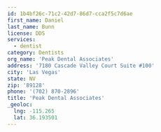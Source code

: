 ```yaml
---
id: 1b4bf26c-71c2-42d7-86d7-cca2f5c7d6ae
first_name: Daniel
last_name: Bunn
license: DDS
services:
  - dentist
category: Dentists
org_name: 'Peak Dental Associates'
address: '7180 Cascade Valley Court Suite #100'
city: 'Las Vegas'
state: NV
zip: '89128'
phone: '(702) 870-2896'
title: 'Peak Dental Associates'
_geoloc:
  lng: -115.265
  lat: 36.193501
---
```

